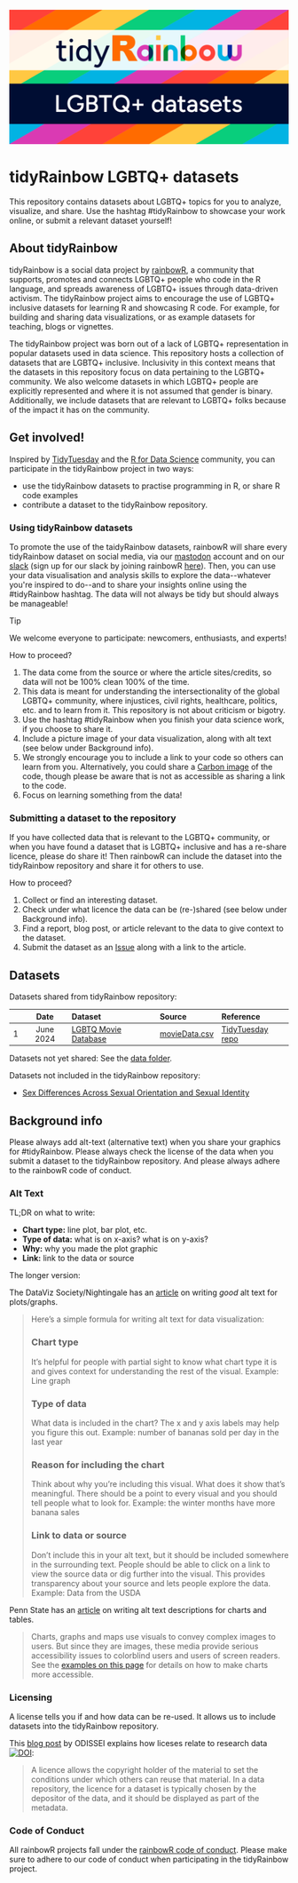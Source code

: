 ![](assets/tidyRainbow.svg) 

# tidyRainbow LGBTQ+ datasets

This repository contains datasets about LGBTQ+ topics for you to analyze, visualize, and share. Use the hashtag #tidyRainbow to showcase your work online, or submit a relevant dataset yourself!

## About tidyRainbow

tidyRainbow is a social data project by [rainbowR](https://rainbowr.org/), a community that supports, promotes and connects LGBTQ+ people who code in the R language, and spreads awareness of LGBTQ+ issues through data-driven activism. The tidyRainbow project aims to encourage the use of LGBTQ+ inclusive datasets for learning R and showcasing R code. For example, for building and sharing data visualizations, or as example datasets for teaching, blogs or vignettes.

The tidyRainbow project was born out of a lack of LGBTQ+ representation in popular datasets used in data science. This repository hosts a collection of datasets that are LGBTQ+ inclusive. Inclusivity in this context means that the datasets in this repository focus on data pertaining to the LGBTQ+ community. We also welcome datasets in which LGBTQ+ people are explicitly represented and where it is not assumed that gender is binary. Additionally, we include datasets that are relevant to LGBTQ+ folks because of the impact it has on the community. 

## Get involved!

Inspired by [TidyTuesday](https://github.com/rfordatascience/tidytuesday) and the [R for Data Science](https://www.rfordatasci.com/) community, you can participate in the tidyRainbow project in two ways: 

- use the tidyRainbow datasets to practise programming in R, or share R code examples
- contribute a dataset to the tidyRainbow repository.

### Using tidyRainbow datasets

To promote the use of the taidyRainbow datasets, rainbowR will share every tidyRainbow dataset on social media, via our [mastodon](https://tech.lgbt/@rainbowR) account and on our [slack](https://rainbowr.slack.com) (sign up for our slack by joining rainbowR [here](https://rainbowr.org/join)). Then, you can use your data visualisation and analysis skills to explore the data--whatever you're inspired to do--and to share your insights online using the #tidyRainbow hashtag. The data will not always be tidy but should always be manageable! 

> [!TIP]
> We welcome everyone to participate: newcomers, enthusiasts, and experts!

How to proceed?

  1. The data come from the source or where the article sites/credits, so data will not be 100% clean 100% of the time.
  2. This data is meant for understanding the intersectionality of the global LGBTQ+ community, where injustices, civil rights, healthcare, politics, etc. and to learn from it. This repository is not about criticism or bigotry.
  4. Use the hashtag #tidyRainbow when you finish your data science work, if you choose to share it.
  5. Include a picture image of your data visualization, along with alt text (see below under Background info).
  6. We strongly encourage you to include a link to your code so others can learn from you. Alternatively, you could share a [Carbon image](https://carbon.now.sh/) of the code, though please be aware that is not as accessible as sharing a link to the code.
  7. Focus on learning something from the data!

### Submitting a dataset to the repository

If you have collected data that is relevant to the LGBTQ+ community, or when you have found a dataset that is LGBTQ+ inclusive and has a re-share licence, please do share it! Then rainbowR can include the dataset into the tidyRainbow repository and share it for others to use.

How to proceed?

  1. Collect or find an interesting dataset.
  2. Check under what licence the data can be (re-)shared (see below under Background info).
  3. Find a report, blog post, or article relevant to the data to give context to the dataset.
  4. Submit the dataset as an [Issue](https://github.com/r-lgbtq/tidyrainbow/issues) along with a link to the article.

## Datasets

Datasets shared from tidyRainbow repository:

| | Date | Dataset | Source | Reference
| :---: | :---: | :--- | :--- | :---|
| 1 | June 2024 | [LGBTQ Movie Database](https://github.com/rfordatascience/tidytuesday/tree/master/data/2024/2024-06-25/readme.md) | [movieData.csv](https://raw.githubusercontent.com/r-lgbtq/tidyrainbow/main/data/LGBTQ-movie-database/movieData.csv) | [TidyTuesday repo](https://github.com/rfordatascience/tidytuesday/tree/master/data/2024/2024-06-25) | 

Datasets not yet shared: See the [data folder](https://github.com/r-lgbtq/tidyrainbow/tree/main/data).

Datasets not included in the tidyRainbow repository:
- [Sex Differences Across Sexual Orientation and Sexual Identity](https://osf.io/8tnd4/)

## Background info 

Please always add alt-text (alternative text) when you share your graphics for #tidyRainbow. Please always check the license of the data when you submit a dataset to the tidyRainbow repository. And please always adhere to the rainbowR code of conduct.

### Alt Text

TL;DR on what to write:

- **Chart type:** line plot, bar plot, etc.
- **Type of data:** what is on x-axis? what is on y-axis?
- **Why:** why you made the plot graphic
- **Link:** link to the data or source

The longer version:

The DataViz Society/Nightingale has an [article](https://medium.com/nightingale/writing-alt-text-for-data-visualization-2a218ef43f81) on writing _good_ alt text for plots/graphs.
> Here’s a simple formula for writing alt text for data visualization:
> ### Chart type
> It’s helpful for people with partial sight to know what chart type it is and gives context for understanding the rest of the visual.
> Example: Line graph
> ### Type of data
> What data is included in the chart? The x and y axis labels may help you figure this out.
> Example: number of bananas sold per day in the last year
> ### Reason for including the chart
> Think about why you’re including this visual. What does it show that’s meaningful. There should be a point to every visual and you should tell people what to look for.
> Example: the winter months have more banana sales
> ### Link to data or source
> Don’t include this in your alt text, but it should be included somewhere in the surrounding text. People should be able to click on a link to view the source data or dig further into the visual. This provides transparency about your source and lets people explore the data.
> Example: Data from the USDA

Penn State has an [article](https://accessibility.psu.edu/images/charts/) on writing alt text descriptions for charts and tables.
> Charts, graphs and maps use visuals to convey complex images to users. But since they are images, these media provide serious accessibility issues to colorblind users and users of screen readers. See the [examples on this page](https://accessibility.psu.edu/images/charts/) for details on how to make charts more accessible.

### Licensing

A license tells you if and how data can be re-used. It allows us to include datasets into the tidyRainbow repository. 

This [blog post](https://odissei-data.nl/en/2024/04/how-can-i-use-this-data-the-importance-of-licences-to-facilitate-reuse/) by ODISSEI explains how liceses relate to research data [![DOI](https://zenodo.org/badge/DOI/10.5281/zenodo.10986072.svg)](https://doi.org/10.5281/zenodo.10986072):
> A licence allows the copyright holder of the material to set the conditions under which others can reuse that material. In a data repository, the licence for a dataset is typically chosen by the depositor of the data, and it should be displayed as part of the metadata.

### Code of Conduct

All rainbowR projects fall under the [rainbowR code of conduct](https://rainbowr.org/CoC.html). Please make sure to adhere to our code of conduct when participating in the tidyRainbow project.
